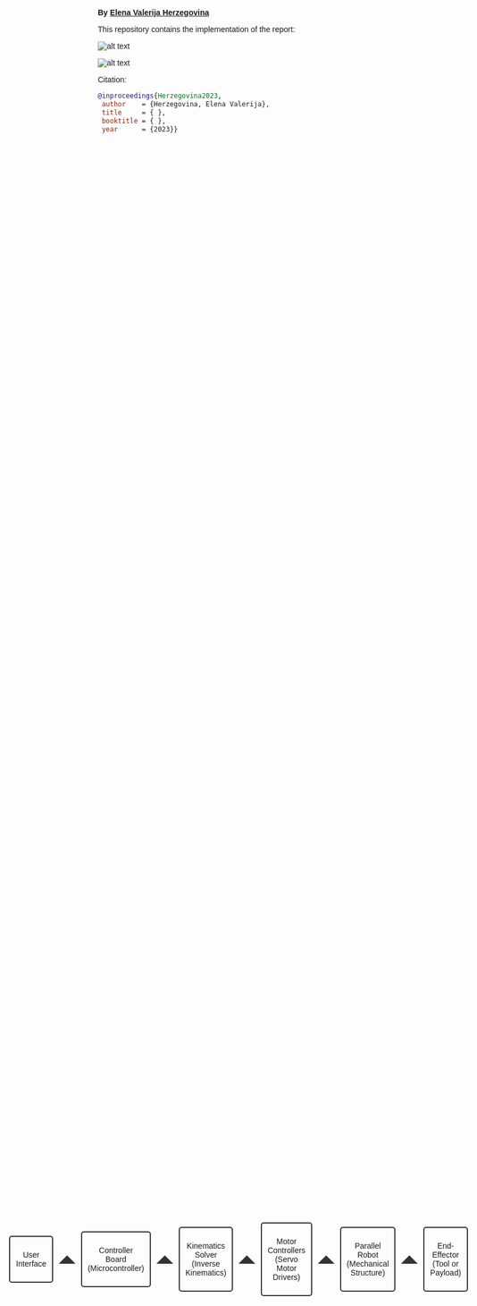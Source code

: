 **By [Elena Valerija Herzegovina](https://github.com/lenigovi)**

This repository contains the implementation of the report:

![alt text][robot]

[robot]: https://github.com/lenigovi/ParallelRobot/blob/main/Robot.png "Robot"


![alt text][robotcad]

[robotcad]: https://github.com/lenigovi/ParallelRobot/blob/main/Robotcad.png "Cad Model"






Citation:
```bibtex
@inproceedings{Herzegovina2023,
 author    = {Herzegovina, Elena Valerija},
 title     = { },
 booktitle = { },
 year      = {2023}}
```


<meta charset="UTF-8">
<meta name="viewport" content="width=device-width, initial-scale=1.0">
<style>
body {font-family: 'Montserrat', sans-serif;}
.container {
      display: flex;
      justify-content: center;
      align-items: center;
      height: 100vh;
    }
    .box {
      border: 2px solid #333;
      border-radius: 5px;
      padding: 10px;
      margin: 10px;
      text-align: center;
    }
    .arrow {
      width: 0; 
      height: 0; 
      border-left: 15px solid transparent;
      border-right: 15px solid transparent;
    }
    .arrow-up {
      border-bottom: 15px solid #333;
      margin: auto;
    }
    .arrow-down {
      border-top: 15px solid #333;
      margin: auto;
    }
  </style>
  <title>Parallel Robot Architecture</title>
</head>
<body>
  <div class="container">
    <div class="box">
      <p>User Interface</p>
    </div>
    <div class="arrow arrow-up"></div>
    <div class="box">
      <p>Controller Board<br/>(Microcontroller)</p>
    </div>
    <div class="arrow arrow-up"></div>
    <div class="box">
      <p>Kinematics Solver<br/>(Inverse Kinematics)</p>
    </div>
    <div class="arrow arrow-up"></div>
    <div class="box">
      <p>Motor Controllers<br/>(Servo Motor Drivers)</p>
    </div>
    <div class="arrow arrow-up"></div>
    <div class="box">
      <p>Parallel Robot<br/>(Mechanical Structure)</p>
    </div>
    <div class="arrow arrow-up"></div>
    <div class="box">
      <p>End-Effector<br/>(Tool or Payload)</p>
    </div>
  </div>
</body>
</html>


